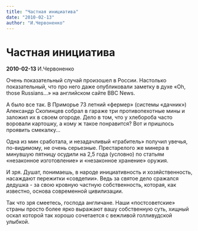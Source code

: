 ```yaml
---
title: "Частная инициатива"
date: "2010-02-13"
author: "И.Червоненко"
---
```


# Частная инициатива

**2010-02-13** И.Червоненко

Очень показательный случай произошел в России. Настолько показательный, что про него даже опубликовали заметку в духе «Oh, those Russians...» на английском сайте BBC News.

А было все так. В Приморье 73 летний «фермер» (системы «дачник») Александр Скопинцев собрал в гараже три противопехотные мины и заложил их в своем огороде. Дело в том, что у хлебороба часто воровали картошку, а кому ж такое понравится? Вот и пришлось проявить смекалку...

Одна из мин сработала, и незадачливый «грабитель» получил увечья, по-видимому, не очень серьезные. Престарелого же минера в минувшую пятницу осудили на 2,5 года (условно) по статьям «незаконное изготовление» и «незаконное хранение» оружия.

И зря. Душат, понимаешь, в народе инициативность и хозяйственность, насаждают пережитки «совдепии». Ведь за святое дело сражался дедушка - за свою кровную частную собственность, которая, как известно, основа современной цивилизации.

Так что зря смеетесь, господа англичане. Наши «постсоветские» страны просто более ярко выражают вашу собственную суть, хищный оскал которой так хорошо сочетается с вежливой голливудской улыбкой.
